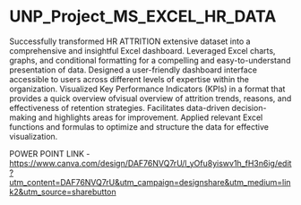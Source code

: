 # UNP_Project_MS_EXCEL_HR_DATA 
Successfully transformed HR ATTRITION extensive dataset into a comprehensive and insightful Excel dashboard.
Leveraged Excel charts, graphs, and conditional formatting for a compelling and easy-to-understand presentation of data.
Designed a user-friendly dashboard interface accessible to users across different levels of expertise within the organization.
Visualized Key Performance Indicators (KPIs) in a format that provides a quick overview ofvisual overview of attrition trends, reasons, and effectiveness of retention strategies. Facilitates data-driven decision-making and highlights areas for improvement.
Applied relevant Excel functions and formulas to optimize and structure the data for effective visualization.

POWER POINT LINK - https://www.canva.com/design/DAF76NVQ7rU/l_yOfu8yiswv1h_fH3n6ig/edit?utm_content=DAF76NVQ7rU&utm_campaign=designshare&utm_medium=link2&utm_source=sharebutton

